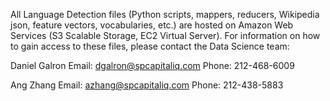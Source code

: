 All Language Detection files (Python scripts, mappers, reducers, Wikipedia json, feature vectors, vocabularies, etc.) are
hosted on Amazon Web Services (S3 Scalable Storage, EC2 Virtual Server).  For information on how to gain access to these
files, please contact the Data Science team:

Daniel Galron
Email: dgalron@spcapitaliq.com
Phone: 212-468-6009

Ang Zhang
Email: azhang@spcapitaliq.com
Phone: 212-438-5883
